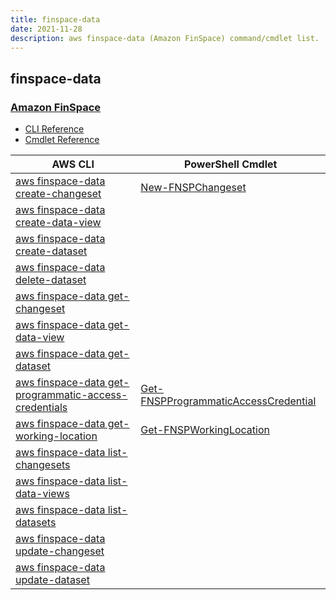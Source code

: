 ```yaml
---
title: finspace-data
date: 2021-11-28
description: aws finspace-data (Amazon FinSpace) command/cmdlet list.
---
```


## finspace-data

### [Amazon FinSpace](https://aws.amazon.com/finspace/)

* [CLI Reference](https://docs.aws.amazon.com/cli/latest/reference/finspace-data/index.html)
* [Cmdlet Reference](https://docs.aws.amazon.com/powershell/latest/reference/items/FinSpaceData_cmdlets.html)

|AWS CLI|PowerShell Cmdlet|
|----|----|
|[aws finspace-data create-changeset](https://docs.aws.amazon.com/cli/latest/reference/finspace-data/create-changeset.html)|[New-FNSPChangeset](https://docs.aws.amazon.com/powershell/latest/reference/items/New-FNSPChangeset.html)|
|[aws finspace-data create-data-view](https://docs.aws.amazon.com/cli/latest/reference/finspace-data/create-data-view.html)||
|[aws finspace-data create-dataset](https://docs.aws.amazon.com/cli/latest/reference/finspace-data/create-dataset.html)||
|[aws finspace-data delete-dataset](https://docs.aws.amazon.com/cli/latest/reference/finspace-data/delete-dataset.html)||
|[aws finspace-data get-changeset](https://docs.aws.amazon.com/cli/latest/reference/finspace-data/get-changeset.html)||
|[aws finspace-data get-data-view](https://docs.aws.amazon.com/cli/latest/reference/finspace-data/get-data-view.html)||
|[aws finspace-data get-dataset](https://docs.aws.amazon.com/cli/latest/reference/finspace-data/get-dataset.html)||
|[aws finspace-data get-programmatic-access-credentials](https://docs.aws.amazon.com/cli/latest/reference/finspace-data/get-programmatic-access-credentials.html)|[Get-FNSPProgrammaticAccessCredential](https://docs.aws.amazon.com/powershell/latest/reference/items/Get-FNSPProgrammaticAccessCredential.html)|
|[aws finspace-data get-working-location](https://docs.aws.amazon.com/cli/latest/reference/finspace-data/get-working-location.html)|[Get-FNSPWorkingLocation](https://docs.aws.amazon.com/powershell/latest/reference/items/Get-FNSPWorkingLocation.html)|
|[aws finspace-data list-changesets](https://docs.aws.amazon.com/cli/latest/reference/finspace-data/list-changesets.html)||
|[aws finspace-data list-data-views](https://docs.aws.amazon.com/cli/latest/reference/finspace-data/list-data-views.html)||
|[aws finspace-data list-datasets](https://docs.aws.amazon.com/cli/latest/reference/finspace-data/list-datasets.html)||
|[aws finspace-data update-changeset](https://docs.aws.amazon.com/cli/latest/reference/finspace-data/update-changeset.html)||
|[aws finspace-data update-dataset](https://docs.aws.amazon.com/cli/latest/reference/finspace-data/update-dataset.html)||

